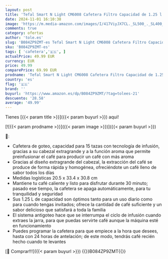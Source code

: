 ```yaml
---
layout: post
title: 'Tefal Smart N Light CM6008 Cafetera Filtro Capacidad de 1.25 l  Cabezal de Extracción Extragrande  Programable 24 h  Función Aroma  Apagado Automático en 30 minutos  Antigoteo  Color Negro'
date: 2024-11-01 16:10:38
image: 'https://m.media-amazon.com/images/I/417ViyJX7CL._SL500_._SL400_.jpg'
comments: true
category: ofertas
author: 'tole.es'
slug: 'B084ZP9ZMT-es Tefal Smart N Light CM6008 Cafetera Filtro Capacidad de...'
sku: 'B084ZP9ZMT-es'
tags: [ 'cafetera','🇪🇸', ]
actualPrice: 49.99 EUR
currency: EUR
price: 49.99
comparePrice: 69.99 EUR
prodname: 'Tefal Smart N Light CM6008 Cafetera Filtro Capacidad de 1.25 l  Cabezal de Extracción Extragrande  Programable 24 h  Función Aroma  Apagado Automático en 30 minutos  Antigoteo  Color Negro'
country: 'es'
flag: '🇪🇸'
brand: ''
buyurl: 'https://www.amazon.es/dp/B084ZP9ZMT/?tag=tolees-21'
descuento: '28.58'
average: '49.99'
---
```


Tienes [{{< param title >}}]({{< param buyurl >}}) aqui!

[![{{< param prodname >}}]({{< param image >}})]({{< param buyurl >}})

🔎:

- Cafetera de goteo, capacidad para 15 tazas con tecnología de infusión, gracias a su cabezal extragrande y a la función aroma que permite preinfusionar el café para producir un café con más aroma
- Gracias al diseño extragrande del cabezal, la extracción del café se produce de forma rápida y homogénea, ofreciéndote un café lleno de sabor todos los días
- Medidas logísticas 20.5 x 33.4 x 30.8 cm
- Mantiene tu café caliente y listo para disfrutar durante 30 minuto; pasado ese tiempo, la cafetera se apaga automáticamente, para tu tranquilidad y seguridad
- Sus 1.25 L de capacidad son óptimos tanto para un uso diario como para cuando tengas invitados; ofrece la cantidad de café suficiente y un sabor delicioso que satisfará a toda la familia
- El sistema antigoteo hace que se interrumpa el ciclo de infusión cuando extraes la jarra, para que puedas servirte café aunque la máquina esté en funcionamiento
- Puedes programar la cafetera para que empiece a la hora que desees, hasta con 24 horas de antelación; de este modo, tendrás café recién hecho cuando te levantes

[🛒 Comprar!!!]({{< param buyurl >}})
{{<world>}}B084ZP9ZMT{{</world>}}

